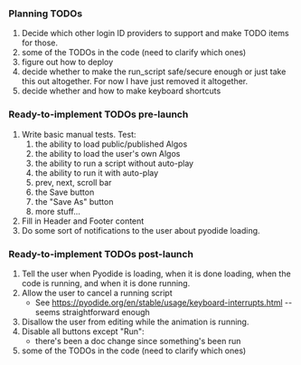 ### Planning TODOs
1. Decide which other login ID providers to support and make TODO items for those.
2. some of the TODOs in the code (need to clarify which ones)
3. figure out how to deploy
4. decide whether to make the run_script safe/secure enough or just take this out altogether. For now I have just removed it altogether.
5. decide whether and how to make keyboard shortcuts

### Ready-to-implement TODOs pre-launch

1. Write basic manual tests. Test:
   1. the ability to load public/published Algos
   2. the ability to load the user's own Algos
   3. the ability to run a script without auto-play
   4. the ability to run it with auto-play
   5. prev, next, scroll bar
   6. the Save button
   7. the "Save As" button
   8. more stuff...
2. Fill in Header and Footer content
4. Do some sort of notifications to the user about pyodide loading.

### Ready-to-implement TODOs post-launch
1. Tell the user when Pyodide is loading, when it is done loading, when the code is running, and when it is done running.
2. Allow the user to cancel a running script
   * See https://pyodide.org/en/stable/usage/keyboard-interrupts.html -- seems straightforward enough
3. Disallow the user from editing while the animation is running.
4. Disable all buttons except "Run":
   * there's been a doc change since something's been run
5. some of the TODOs in the code (need to clarify which ones)
